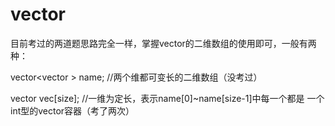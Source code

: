 # vector

目前考过的两道题思路完全一样，掌握vector的二维数组的使用即可，一般有两种：

vector<vector<int> > name; //两个维都可变长的二维数组（没考过）

vector<int> vec[size]; //一维为定长，表示name[0]~name[size-1]中每一个都是							 一个int型的vector容器（考了两次）
